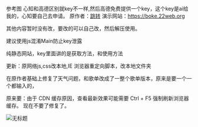 参考图
心知和高德区别就key不一样,然后高德免费提供一个key，这个key是ai给我的，心知要自己去申请。
原作者：[跳转](https://github.com/Edward334)
演示网站：https://boke.22web.org

其他内容暂时没有改，要改的可以自己改，然后解压使用。

建议使用js混淆Main防止key泄露

纯静态网站，key里面讲的是获取方法，和使用方法

更新：原网络js,css改本地,IE 浏览器重定向脚本，改本地文件夹

在原作者基础上修复了天气问题，和歌单改成了一整个歌单版本，原来是要一个一个都输入的，

原来要：由于 CDN 缓存原因，查看最新效果可能需要 Ctrl + F5 强制刷新浏览器缓存。
现在不要了修复了。








![无标题](https://github.com/user-attachments/assets/a4221857-3899-4d17-9ba0-14be52c8fe93)
